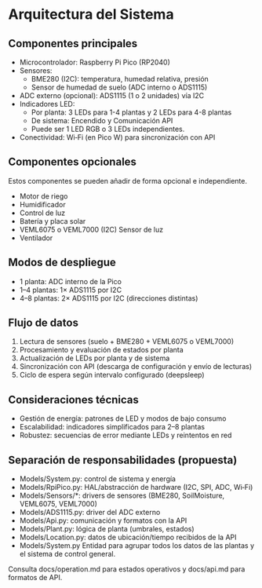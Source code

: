 # Arquitectura del Sistema

## Componentes principales
- Microcontrolador: Raspberry Pi Pico (RP2040)
- Sensores:
  - BME280 (I2C): temperatura, humedad relativa, presión
  - Sensor de humedad de suelo (ADC interno o ADS1115)
- ADC externo (opcional): ADS1115 (1 o 2 unidades) vía I2C
- Indicadores LED:
  - Por planta: 3 LEDs para 1-4 plantas y 2 LEDs para 4-8 plantas
  - De sistema: Encendido y Comunicación API
  - Puede ser 1 LED RGB o 3 LEDs independientes.
- Conectividad: Wi‑Fi (en Pico W) para sincronización con API

## Componentes opcionales

Estos componentes se pueden añadir de forma opcional e independiente.

- Motor de riego
- Humidificador
- Control de luz
- Batería y placa solar
- VEML6075 o VEML7000 (I2C) Sensor de luz
- Ventilador

## Modos de despliegue
- 1 planta: ADC interno de la Pico
- 1–4 plantas: 1× ADS1115 por I2C
- 4–8 plantas: 2× ADS1115 por I2C (direcciones distintas)

## Flujo de datos
1. Lectura de sensores (suelo + BME280 + VEML6075 o VEML7000)
2. Procesamiento y evaluación de estados por planta
3. Actualización de LEDs por planta y de sistema
4. Sincronización con API (descarga de configuración y envío de lecturas)
5. Ciclo de espera según intervalo configurado (deepsleep)

## Consideraciones técnicas
- Gestión de energía: patrones de LED y modos de bajo consumo
- Escalabilidad: indicadores simplificados para 2–8 plantas
- Robustez: secuencias de error mediante LEDs y reintentos en red

## Separación de responsabilidades (propuesta)
- Models/System.py: control de sistema y energía
- Models/RpiPico.py: HAL/abstracción de hardware (I2C, SPI, ADC, Wi‑Fi)
- Models/Sensors/*: drivers de sensores (BME280, SoilMoisture, VEML6075, VEML7000)
- Models/ADS1115.py: driver del ADC externo
- Models/Api.py: comunicación y formatos con la API
- Models/Plant.py: lógica de planta (umbrales, estados)
- Models/Location.py: datos de ubicación/tiempo recibidos de la API
- Models/System.py Entidad para agrupar todos los datos de las plantas y el 
  sistema de control general.

Consulta docs/operation.md para estados operativos y docs/api.md para formatos de API.
